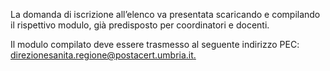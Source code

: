 La domanda di iscrizione all’elenco va presentata scaricando e compilando il rispettivo modulo, già predisposto per coordinatori e docenti.

Il modulo compilato deve essere trasmesso al seguente indirizzo PEC:
[direzionesanita.regione@postacert.umbria.it. ](direzionesanita.regione@postacert.umbria.it)
